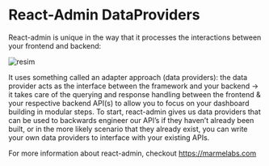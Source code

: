 # React-Admin DataProviders

React-admin is unique in the way that it processes the interactions between your frontend and backend:

![resim](https://user-images.githubusercontent.com/32218770/153758409-6961124a-d4b0-406c-b88b-083b9150672e.png)

It uses something called an adapter approach (data providers): the data provider acts as the interface between the framework and your backend → it takes care of the querying and response handling between the frontend & your respective backend API(s) to allow you to focus on your dashboard building in modular steps.
To start, react-admin gives us data providers that can be used to backwards engineer our API’s if they haven’t already been built, or in the more likely scenario that they already exist, you can write your own data providers to interface with your existing APIs.

For more information about react-admin, checkout https://marmelabs.com

